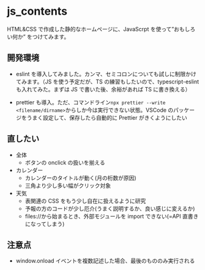 # js_contents

HTML&CSS で作成した静的なホームページに、JavaScrpt を使って”おもしろい何か” をつけてみます。

## 開発環境

-   eslint を導入してみました。カンマ、セミコロンについても試しに制限かけてみます。（JS を使う予定だが、TS の練習もしたいので、typescript-eslint も入れてみた。まずは JS で書いた後、余裕があれば TS に書き換える）

-   prettier も導入。ただ、コマンドライン`npx prettier --write <filename/dirname>`からしか今は実行できない状態。VSCode のパッケージをうまく設定して、保存したら自動的に Prettier がきくようにしたい

## 直したい

-   全体
    -   ボタンの onclick の扱いを揃える
-   カレンダー
    -   カレンダーのタイトルが動く(月の桁数が原因)
    -   三角より少し多い幅がクリック対象
-   天気
    -   表関連の CSS をもう少し自在に扱えるように研究
    -   予報の方のコードが少し厄介(うまく説明するか、良い感じに変えるか)
    -   files://から始まるとき、外部モジュールを import できない(=API 直書きになってしまう)

## 注意点

-   window.onload イベントを複数記述した場合、最後のもののみ実行される
